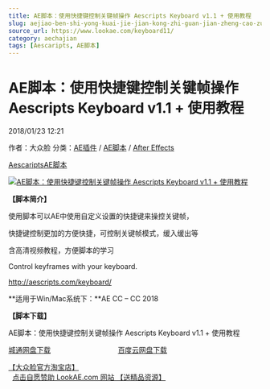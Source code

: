 ```yaml
---
title: AE脚本：使用快捷键控制关键帧操作 Aescripts Keyboard v1.1 + 使用教程
slug: aejiao-ben-shi-yong-kuai-jie-jian-kong-zhi-guan-jian-zheng-cao-zuo-aescripts-keyboard-v1-1-shi-yong-jiao-cheng
source_url: https://www.lookae.com/keyboard11/
category: aechajian
tags: [Aescaripts, AE脚本]
---
```

# AE脚本：使用快捷键控制关键帧操作 Aescripts Keyboard v1.1 + 使用教程

2018/01/23 12:21

作者：大众脸
分类：[AE插件](https://www.lookae.com/after-effects/aechajian/) / [AE脚本](https://www.lookae.com/after-effects/aescripts/) / [After Effects](https://www.lookae.com/after-effects/)

[Aescaripts](https://www.lookae.com/tag/aescaripts/)[AE脚本](https://www.lookae.com/tag/ae%e8%84%9a%e6%9c%ac/)

[![AE脚本：使用快捷键控制关键帧操作 Aescripts Keyboard v1.1 + 使用教程](https://www.lookae.com/wp-content/uploads/2017/05/KEYboard.jpg "AE脚本：使用快捷键控制关键帧操作 Aescripts Keyboard v1.1 + 使用教程-LookAE.com")](https://www.lookae.com/wp-content/uploads/2017/05/KEYboard.jpg)

**【脚本简介】**

使用脚本可以AE中使用自定义设置的快捷键来操控关键帧，

快捷键控制更加的方便快捷，可控制关键帧模式，缓入缓出等

含高清视频教程，方便脚本的学习

Control keyframes with your keyboard.

http://aescripts.com/keyboard/

**适用于Win/Mac系统下：**AE CC – CC 2018

**【脚本下载】**

AE脚本：使用快捷键控制关键帧操作 Aescripts Keyboard v1.1 + 使用教程

[城通网盘下载](https://lookae.ctfile.com/fs/680462-234739458)                                  [百度云网盘下载](https://pan.baidu.com/s/1kW8vfSF)

[【大众脸官方淘宝店】](https://lookae.taobao.com/)                [点击自愿赞助 LookAE.com 网站 【送精品资源】](https://www.lookae.com/sponsor/)
